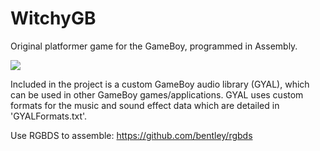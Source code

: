 # WitchyGB
Original platformer game for the GameBoy, programmed in Assembly.

![](http://invadrsoft.co.uk/witchy1.png)

Included in the project is a custom GameBoy audio library (GYAL), which can be used in other GameBoy games/applications.
GYAL uses custom formats for the music and sound effect data which are detailed in 'GYALFormats.txt'.

Use RGBDS to assemble: https://github.com/bentley/rgbds
